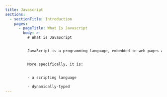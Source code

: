 ```yaml
---
title: Javascript
sections:
  - sectionTitle: Introduction
    pages:
      - pageTitle: What Is Javascript
        body: >-
          # What is JavaScript


          JavaScript is a programming language, embedded in web pages and it is used in order to manipulate the HTML content and therefore make a web page interactive.


          More specifically, it is:


          - a scripting language

          - dynamically-typed
---
```

